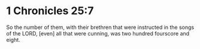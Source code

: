 # 1 Chronicles 25:7

So the number of them, with their brethren that were instructed in the songs of the LORD, [even] all that were cunning, was two hundred fourscore and eight.